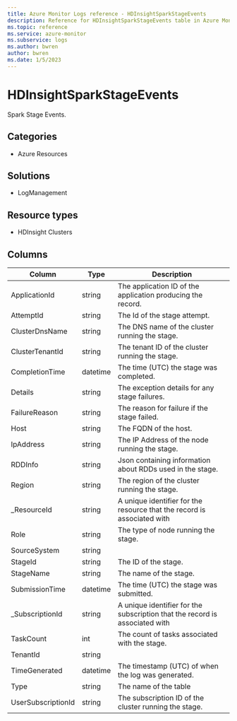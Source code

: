 ```yaml
---
title: Azure Monitor Logs reference - HDInsightSparkStageEvents
description: Reference for HDInsightSparkStageEvents table in Azure Monitor Logs.
ms.topic: reference
ms.service: azure-monitor
ms.subservice: logs
ms.author: bwren
author: bwren
ms.date: 1/5/2023
---
```


# HDInsightSparkStageEvents

 Spark Stage Events.

## Categories

- Azure Resources
## Solutions

- LogManagement
## Resource types

- HDInsight Clusters




## Columns

| Column | Type | Description |
| --- | --- | --- |
| ApplicationId | string | The application ID of the application producing the record. |
| AttemptId | string | The Id of the stage attempt. |
| ClusterDnsName | string | The DNS name of the cluster running the stage. |
| ClusterTenantId | string | The tenant ID of the cluster running the stage. |
| CompletionTime | datetime | The time (UTC) the stage was completed. |
| Details | string | The exception details for any stage failures. |
| FailureReason | string | The reason for failure if the stage failed. |
| Host | string | The FQDN of the host. |
| IpAddress | string | The IP Address of the node running the stage. |
| RDDInfo | string | Json containing information about RDDs used in the stage. |
| Region | string | The region of the cluster running the stage. |
| _ResourceId | string | A unique identifier for the resource that the record is associated with |
| Role | string | The type of node  running the stage. |
| SourceSystem | string |  |
| StageId | string | The ID of the stage. |
| StageName | string | The name of the stage. |
| SubmissionTime | datetime | The time (UTC) the stage was submitted. |
| _SubscriptionId | string | A unique identifier for the subscription that the record is associated with |
| TaskCount | int | The count of tasks associated with the stage. |
| TenantId | string |  |
| TimeGenerated | datetime | The timestamp (UTC) of when the log was generated. |
| Type | string | The name of the table |
| UserSubscriptionId | string | The subscription ID of the cluster running the stage. |
